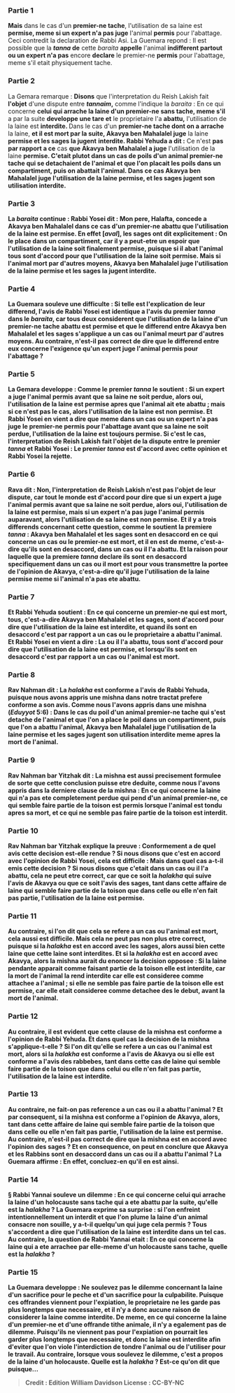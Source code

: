 
### Partie 1
<b>Mais</b> dans le cas d'un <b>premier-ne tache</b>, l'utilisation de sa laine est <b>permise, meme si un expert n'a pas juge</b> l'animal <b>permis</b> pour l'abattage. Ceci contredit la declaration de Rabbi Asi. La Guemara repond : Il est possible que la <b><i>tanna</i> de</b> cette <i>baraita</i> <b>appelle</b> l'animal <b>indifferent partout ou un expert n'a pas</b> encore <b>declare</b> le premier-ne <b>permis</b> pour l'abattage, meme s'il etait physiquement tache.

### Partie 2
La Gemara remarque : <b>Disons</b> que l'interpretation du Reish Lakish fait <b>l'objet</b> d'une dispute entre <b><i>tannaim</i>,</b> comme l'indique la <i>baraita</i> : En ce qui concerne <b>celui qui arrache la laine d'un premier-ne sans tache, meme s'il</b> a par la suite <b>developpe une tare et</b> le proprietaire l'a <b>abattu,</b> l'utilisation de la laine est <b>interdite. </b> Dans le cas d'un <b>premier-ne tache dont on a arrache</b> la laine, <b>et il est mort par la suite, Akavya ben Mahalalel juge</b> la laine <b>permise et les sages la jugent</b> <b>interdite. Rabbi Yehuda a dit :</b> Ce n'est <b>pas par rapport a ce</b> cas <b>que Akavya ben Mahalalel a juge</b> l'utilisation de la laine <b>permise. C'etait plutot dans un cas <b>de poils d'un animal premier-ne tache</b> <b>qui se detachaient</b> de l'animal <b>et que l'on placait</b> les poils <b>dans un compartiment, puis on abattait</b> l'animal. <b>Dans ce cas</b> <b>Akavya ben Mahalalel juge</b> l'utilisation de la laine <b>permise, et les sages jugent</b> son utilisation <b>interdite.</b>

### Partie 3
La <i>baraita</i> continue : <b>Rabbi Yosei dit :</b> Mon <b>pere, Halafta, concede</b> a Akavya ben Mahalalel <b>dans ce</b> cas d'un premier-ne abattu <b>que</b> l'utilisation de la laine <b>est permise. En effet [<i>aval</i>], les sages ont dit explicitement : On le place dans un compartiment,</b> car <b>il y a peut-etre un espoir</b> que l'utilisation de la laine soit finalement permise, puisque si <b>il abat</b> l'animal <b>tous sont d'accord</b> pour que l'utilisation de la laine soit <b>permise. </b> Mais si l'animal <b>mort</b> par d'autres moyens, <b>Akavya ben Mahalalel juge</b> l'utilisation de la laine <b>permise et les sages la jugent</b> <b>interdite.</b>

### Partie 4
La Guemara souleve une difficulte : Si telle est l'explication de leur differend, l'avis de <b>Rabbi Yosei est</b> identique a l'avis du <b>premier <i>tanna</i></b> dans le <i>baraita</i>, car tous deux considerent que l'utilisation de la laine d'un premier-ne tache abattu est permise et que le differend entre Akavya ben Mahalalel et les sages s'applique a un cas ou l'animal meurt par d'autres moyens. <b>Au contraire, n'est-il pas</b> correct de dire que le differend <b>entre eux</b> concerne l'exigence qu'un <b>expert juge</b> l'animal <b>permis</b> pour l'abattage ?

### Partie 5
La Gemara developpe : <b>Comme le premier <i>tanna</i> le soutient :</b> Si <b>un expert a juge</b> l'animal <b>permis</b> avant que sa laine ne soit perdue, alors <b>oui,</b> l'utilisation de la laine est permise apres que l'animal ait ete abattu ; <b>mais si ce n'est pas le cas,</b> alors l'utilisation de la laine est <b>non</b> permise. <b>Et Rabbi Yosei en vient a dire</b> que <b>meme</b> dans un cas <b>ou un expert n'a pas juge</b> le premier-ne <b>permis</b> pour l'abattage avant que sa laine ne soit perdue, l'utilisation de la laine est toujours permise. Si c'est le cas, l'interpretation de Reish Lakish fait l'objet de la dispute entre le premier <i>tanna</i> et Rabbi Yosei : Le premier <i>tanna</i> est d'accord avec cette opinion et Rabbi Yosei la rejette.

### Partie 6
<b>Rava dit : Non,</b> l'interpretation de Reish Lakish n'est pas l'objet de leur dispute, <b>car tout le monde est d'accord pour dire que si un expert a juge</b> l'animal <b>permis</b> avant que sa laine ne soit perdue, alors <b>oui,</b> l'utilisation de la laine est permise, mais <b>si</b> un expert <b>n'a pas juge</b> l'animal <b>permis</b> auparavant, alors l'utilisation de sa laine est <b>non</b> permise. <b>Et il y a trois differends concernant</b> cette <b>question, comme le soutient la premiere <i>tanna</i> : </b> Akavya ben Mahalalel et les sages <b>sont en desaccord</b> en ce qui concerne un cas ou le premier-ne <b>est mort, et il en est de meme,</b> c'est-a-dire qu'ils sont en desaccord, dans un cas ou <b>il l'a abattu. Et</b> la raison pour laquelle <b>que</b> la premiere <i>tanna</i> declare <b>ils sont en desaccord</b> specifiquement dans un cas ou il <b>mort</b> est <b>pour vous transmettre la portee</b> de l'opinion <b>de Akavya,</b> c'est-a-dire qu'il juge l'utilisation de la laine permise meme si l'animal n'a pas ete abattu.

### Partie 7
<b>Et Rabbi Yehuda soutient :</b> En ce qui concerne un premier-ne qui <b>est mort, tous,</b> c'est-a-dire Akavya ben Mahalalel et les sages, <b>sont d'accord</b> pour dire que l'utilisation de la laine est <b>interdite,</b> et <b>quand ils sont en desaccord</b> c'est par rapport a un cas ou le proprietaire <b>a abattu</b> l'animal. <b>Et Rabbi Yosei en vient a dire : La ou il l'a abattu, tous sont d'accord</b> pour dire que l'utilisation de la laine est <b>permise,</b> et <b>lorsqu'ils sont en desaccord</b> c'est par rapport a un cas ou l'animal <b>est mort.</b>

### Partie 8
<b>Rav Nahman dit :</b> La <b><i>halakha</i></b> est <b>conforme</b> a l'avis de <b>Rabbi Yehuda, puisque nous avons appris</b> une mishna <b>dans notre tractat prefere</b> <b>conforme a son</b> avis. <b>Comme nous l'avons appris</b> dans une mishna (<i>Eduyyot</i> 5:6) : Dans le cas du <b>poil d'un animal premier-ne tache</b> <b>qui s'est detache</b> de l'animal <b>et que l'on a place</b> le poil <b>dans un compartiment, puis que l'on a abattu</b> l'animal, <b>Akavya ben Mahalalel juge</b> l'utilisation de la laine <b>permise et les sages jugent</b> son utilisation <b>interdite</b> meme apres la mort de l'animal.

### Partie 9
<b>Rav Nahman bar Yitzhak dit : La mishna est aussi precisement</b> formulee de sorte que cette conclusion puisse etre deduite, <b>comme nous l'avons appris</b> dans la derniere clause de la mishna : En ce qui concerne la <b>laine</b> qui n'a pas ete completement perdue <b>qui pend d'un animal premier-ne</b>, <b>ce qui semble</b> faire partie <b>de la toison</b> est <b>permis</b> lorsque l'animal est tondu apres sa mort, <b>et ce qui ne semble pas</b> faire partie de la toison est <b>interdit.</b>

### Partie 10
Rav Nahman bar Yitzhak explique la preuve : Conformement a <b>de quel avis</b> cette decision est-elle rendue ? <b>Si nous disons</b> que c'est en accord avec l'opinion de <b>Rabbi Yosei,</b> cela est difficile : <b>Mais dans quel</b> cas a-t-il emis cette decision ? <b>Si nous disons</b> que c'etait dans un cas <b>ou il l'a abattu</b>, cela ne peut etre correct, car <b>que ce soit</b> la <i>halakha</i> qui suive l'avis de <b>Akavya</b> ou <b>que ce soit</b> l'avis des <b>sages, </b> tant dans <b>cette</b> affaire de laine qui semble faire partie de la toison <b>que dans celle</b> ou elle n'en fait pas partie, l'utilisation de la laine est <b>permise. </b>

### Partie 11
<b>Au contraire,</b> si l'on dit que cela se refere a un cas <b>ou</b> l'animal est <b>mort,</b> cela aussi est difficile. <b>Mais</b> cela ne peut pas non plus etre correct, puisque <b>si</b> la <i>halakha</i> est en accord avec <b>les sages,</b> alors aussi bien <b>cette</b> laine <b>que cette</b> laine sont <b>interdites. Et si</b> la <i>halakha</i> est en accord avec <b>Akavya,</b> alors la mishna <b>aurait du</b> enoncer la decision <b>opposee</b> : Si la laine pendante <b>apparait</b> comme faisant partie <b>de la toison</b> elle est <b>interdite, car</b> la <b>mort</b> de l'animal <b>la rend interdite</b> car elle est consideree comme attachee a l'animal ; si elle <b>ne semble pas</b> faire partie <b>de la toison</b> elle est <b>permise, car elle etait</b> consideree comme <b>detachee des le debut,</b> avant la mort de l'animal.

### Partie 12
<b>Au contraire,</b> il est <b>evident</b> que cette clause de la mishna est conforme a l'opinion de <b>Rabbi Yehuda. Et dans quel</b> cas la decision de la mishna s'applique-t-elle ? <b>Si l'on dit</b> qu'elle se refere <b>a</b> un cas ou l'animal est <b>mort,</b> alors <b>si la <i>halakha</i> est conforme a l'avis de <b>Akavya</b> ou <b>si elle est conforme a l'avis des <b>rabbebes, </b> tant dans <b>cette</b> cas de laine qui semble faire partie de la toison <b>que dans celui</b> ou elle n'en fait pas partie, l'utilisation de la laine est <b>interdite. </b>

### Partie 13
<b>Au contraire, ne fait-on pas</b> reference <b>a</b> un cas ou <b>il a abattu</b> l'animal ? <b>Et</b> par consequent, <b>si</b> la mishna est conforme a l'opinion de <b>Akavya,</b> alors, tant dans <b>cette</b> affaire de laine qui semble faire partie de la toison <b>que dans celle</b> ou elle n'en fait pas partie, l'utilisation de la laine <b>est permise. Au contraire, n'est-il pas</b> correct de dire que la mishna <b>est</b> en accord avec l'opinion des <b>sages ? Et</b> en consequence, on peut en <b>conclure</b> que Akavya et les Rabbins <b>sont en desaccord</b> dans un cas ou <b>il a abattu</b> l'animal ? La Guemara affirme : En effet, <b>concluez-en</b> qu'il en est ainsi.

### Partie 14
§ <b>Rabbi Yannai souleve un dilemme :</b> En ce qui concerne <b>celui qui arrache la laine d'un holocauste sans tache</b> qui a ete abattu par la suite, <b>qu'elle est</b> la <i>halakha</i> ? La Guemara exprime sa surprise : si l'on enfreint intentionnellement un interdit et que l'on <b>plume</b> la laine d'un animal consacre non souille, <b>y a-t-il quelqu'un qui juge</b> cela <b>permis ?</b> Tous s'accordent a dire que l'utilisation de la laine est interdite dans un tel cas. <b>Au contraire,</b> la question de Rabbi Yannai etait : En ce qui concerne la <b>laine qui a ete arrachee</b> par elle-meme <b>d'un holocauste sans tache, quelle est</b> la <i>halakha</i> ?

### Partie 15
La Guemara developpe : <b>Ne soulevez pas le dilemme</b> concernant la laine <b>d'un sacrifice pour le peche et d'un sacrifice pour la culpabilite. Puisque</b> ces offrandes <b>viennent pour l'expiation</b>, le proprietaire <b>ne les garde pas</b> plus longtemps que necessaire, et il n'y a donc aucune raison de considerer la laine comme interdite. De meme, en ce qui concerne la laine <b>d'un premier-ne et</b> d'une offrande <b>tithe</b> animale, il n'y a <b>egalement</b> pas de dilemme. <b>Puisqu'ils ne viennent pas pour l'expiation on</b> pourrait <b>les garder</b> plus longtemps que necessaire, et donc la laine est interdite afin d'eviter que l'on viole l'interdiction de tondre l'animal ou de l'utiliser pour le travail. Au contraire, <b>lorsque vous soulevez le dilemme,</b> c'est a propos de la laine <b>d'un holocauste. Quelle</b> est la <i>halakha</i> ? Est-ce qu'on dit que <b>puisque</b>...

>Credit : Edition William Davidson
>License : CC-BY-NC